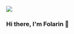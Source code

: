 <img src="https://res.cloudinary.com/dzdyzl4r5/image/upload/v1686382414/flucent_developer_banner_slbgbj.png">

### Hi there, I'm Folarin 👋
<!--
**folarin-ogungbemi/folarin-ogungbemi** is a ✨ _special_ ✨ repository because its `README.md` (this file) appears on your GitHub profile.

Here are some ideas to get you started:

- 🔭 I’m currently working on ...
- 🌱 I’m currently learning ...
- 👯 I’m looking to collaborate on ...
- 🤔 I’m looking for help with ...
- 💬 Ask me about ...
- 📫 How to reach me: ...
- 😄 Pronouns: ...
- ⚡ Fun fact: ...
-->
